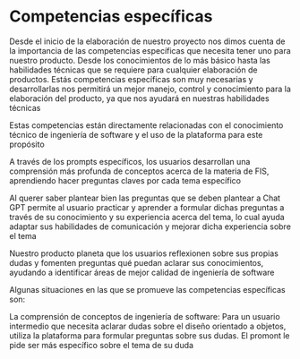 # Competencias específicas 

Desde el inicio de la elaboración de nuestro proyecto nos dimos cuenta de la importancia de las competencias específicas que necesita tener uno para nuestro producto. Desde los conocimientos de lo más básico hasta las habilidades técnicas que se requiere para cualquier elaboración de productos. Estás competencias específicas son muy necesarias y desarrollarlas nos permitirá un mejor manejo, control y conocimiento para la elaboración del producto, ya que nos ayudará en nuestras habilidades técnicas 

Estas competencias están directamente relacionadas con el conocimiento técnico de ingeniería de software y el uso de la plataforma para este propósito 

A través de los prompts específicos, los usuarios desarrollan una comprensión más profunda de conceptos acerca de la materia de FIS, aprendiendo hacer preguntas claves por cada tema específico 

Al querer saber plantear bien las preguntas que se deben plantear a Chat GPT permite al usuario practicar y aprender a formular dichas preguntas a través de su conocimiento y su experiencia acerca del tema, lo cual ayuda adaptar sus habilidades de comunicación y mejorar dicha experiencia sobre el tema

Nuestro producto planeta que los usuarios reflexionen sobre sus propias dudas y fomenten preguntas qué  puedan aclarar sus conocimientos, ayudando a identificar áreas de mejor calidad de ingeniería de software

Algunas situaciones en las que se promueve las competencias específicas son:

La comprensión de conceptos de ingeniería de software: 
Para un usuario intermedio que necesita aclarar dudas sobre el diseño orientado a objetos, utiliza la plataforma para formular preguntas sobre sus dudas. El promont le pide ser más específico sobre el tema de su duda